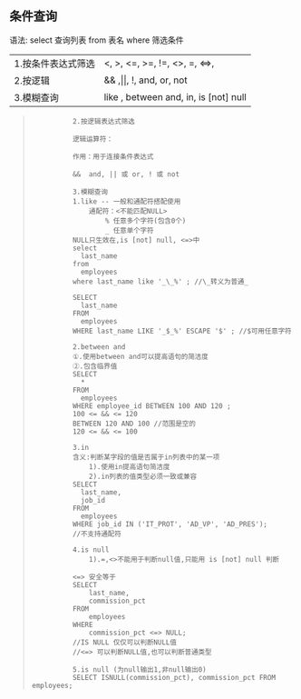 ## 条件查询

语法:	select 查询列表 from 表名 where 筛选条件

|                    |                                        |
| ------------------ | -------------------------------------- |
| 1.按条件表达式筛选 | <, >, <=, >=, !=, <>, =, <=>,          |
| 2.按逻辑           | && ,\|\|, !,  and, or, not             |
| 3.模糊查询         | like , between and,  in, is [not] null |

> 				2.按逻辑表达式筛选
> 			
> 				逻辑运算符：
> 			
> 				作用：用于连接条件表达式
> 			
> 				&&  and, || 或 or, ! 或 not
> 			
> 				3.模糊查询
> 				1.like -- 一般和通配符搭配使用
> 					通配符：<不能匹配NULL>
> 						% 任意多个字符(包含0个)
> 						_ 任意单个字符
> 				NULL只生效在,is [not] null, <=>中
> 				select 
> 				  last_name 
> 				from
> 				  employees 
> 				where last_name like '_\_%' ; //\_转义为普通_
> 			
> 				SELECT 
> 				  last_name 
> 				FROM
> 				  employees 
> 				WHERE last_name LIKE '_$_%' ESCAPE '$' ; //$可用任意字符
> 			
> 				2.between and
> 				①.使用between and可以提高语句的简洁度
> 				②.包含临界值
> 				SELECT 
> 				  * 
> 				FROM
> 				  employees 
> 				WHERE employee_id BETWEEN 100 AND 120 ; 
> 				100 <= && <= 120
> 				BETWEEN 120 AND 100	//范围是空的
> 				120 <= && <= 100
> 			
> 				3.in
> 				含义:判断某字段的值是否属于in列表中的某一项
> 					1).使用in提高语句简洁度
> 					2).in列表的值类型必须一致或兼容
> 				SELECT 
> 				  last_name,
> 				  job_id 
> 				FROM
> 				  employees 
> 				WHERE job_id IN ('IT_PROT', 'AD_VP', 'AD_PRES');
> 				//不支持通配符
> 			
> 				4.is null
> 					1).=,<>不能用于判断null值,只能用 is [not] null 判断
> 			
> 				<=> 安全等于
> 				SELECT 
> 					last_name,
> 					commission_pct
> 				FROM 
> 					employees
> 				WHERE 
> 					commission_pct <=> NULL;
> 				//IS NULL 仅仅可以判断NULL值
> 				//<=> 可以判断NULL值,也可以判断普通类型
> 				
> 				5.is null (为null输出1,非null输出0)
> 				SELECT ISNULL(commission_pct), commission_pct FROM employees;
>
> 		

​			